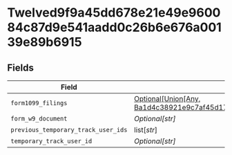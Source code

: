 # Twelved9f9a45dd678e21e49e960084c87d9e541aadd0c26b6e676a00139e89b6915


## Fields

| Field                                                                                                                                                                                                | Type                                                                                                                                                                                                 | Required                                                                                                                                                                                             | Description                                                                                                                                                                                          |
| ---------------------------------------------------------------------------------------------------------------------------------------------------------------------------------------------------- | ---------------------------------------------------------------------------------------------------------------------------------------------------------------------------------------------------- | ---------------------------------------------------------------------------------------------------------------------------------------------------------------------------------------------------- | ---------------------------------------------------------------------------------------------------------------------------------------------------------------------------------------------------- |
| `form1099_filings`                                                                                                                                                                                   | [Optional[Union[Any, Ba1d4c38921e9c7af45d17223c51562cb69a815c6bf72f6cf959d800ee59afdb]]](../../models/shared/twelved9f9a45dd678e21e49e960084c87d9e541aadd0c26b6e676a00139e89b6915form1099filings.md) | :heavy_minus_sign:                                                                                                                                                                                   | N/A                                                                                                                                                                                                  |
| `form_w9_document`                                                                                                                                                                                   | *Optional[str]*                                                                                                                                                                                      | :heavy_minus_sign:                                                                                                                                                                                   | N/A                                                                                                                                                                                                  |
| `previous_temporary_track_user_ids`                                                                                                                                                                  | list[*str*]                                                                                                                                                                                          | :heavy_minus_sign:                                                                                                                                                                                   | N/A                                                                                                                                                                                                  |
| `temporary_track_user_id`                                                                                                                                                                            | *Optional[str]*                                                                                                                                                                                      | :heavy_minus_sign:                                                                                                                                                                                   | N/A                                                                                                                                                                                                  |